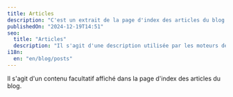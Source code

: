 ```yaml
---
title: Articles
description: "C'est un extrait de la page d'index des articles du blog."
publishedOn: "2024-12-19T14:51"
seo:
  title: "Articles"
  description: "Il s'agit d'une description utilisée par les moteurs de recherche."
i18n:
  en: "en/blog/posts"
---
```


Il s'agit d'un contenu facultatif affiché dans la page d'index des articles du blog.
